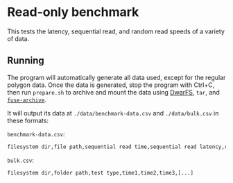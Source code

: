 # Read-only benchmark

This tests the latency, sequential read, and random read speeds of a variety of data.

## Running

The program will automatically generate all data used, except for the regular polygon data. Once the data is generated, stop the program with Ctrl+C, then run `prepare.sh` to archive and mount the data using [DwarFS](https://github.com/mhx/dwarfs), `tar`, and [`fuse-archive`](https://github.com/google/fuse-archive).

It will output its data at `./data/benchmark-data.csv` and `./data/bulk.csv` in these formats:

`benchmark-data.csv`:

```txt
filesystem dir,file path,sequential read time,sequential read latency,random read time,random read latency
```

`bulk.csv`:

```txt
filesystem dir,folder path,test type,time1,time2,time3,[...]
```
